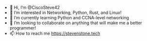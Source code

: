 - 👋 Hi, I’m @CiscoSteve42
- 👀 I’m interested in Networking, Python, Rust, and Linux!
- 🌱 I’m currently learning Python and CCNA-level networking
- 💞️ I’m looking to collaborate on anything that will make me a better programmer!
- 📫 How to reach me https://stevenstone.tech

<!---
CiscoSteve42/CiscoSteve42 is a ✨ special ✨ repository because its `README.md` (this file) appears on your GitHub profile.
You can click the Preview link to take a look at your changes.
--->
